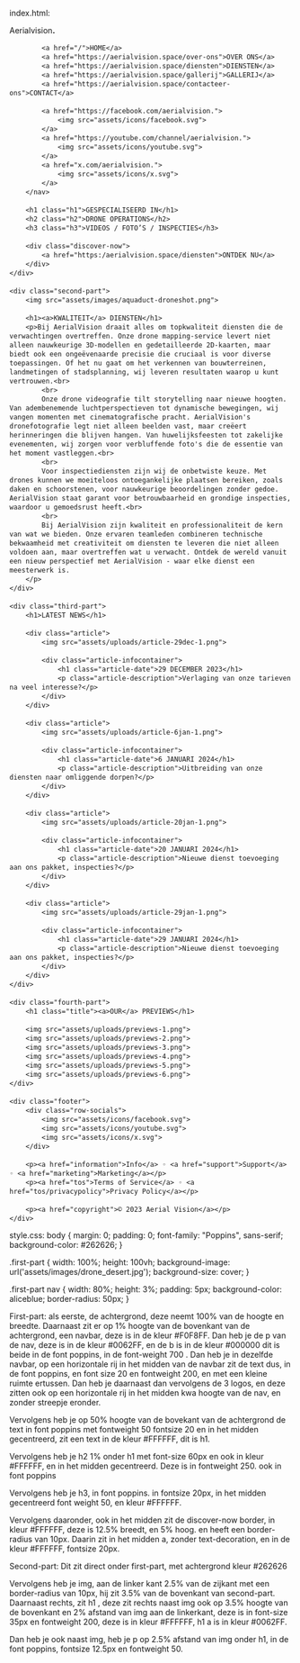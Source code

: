 index.html:
<!DOCTYPE html>
<head>
    <meta charset="utf-8">
    <title>Aerialvision.</title>
    <meta content="width=device-width, initial-scale=1.0" name="viewport">
    <meta content="wiebren,wiebren-3,html,webdevelopment,fivem,fivemdevelopment,mlo" name="keywords">
    <meta content="In het gezellige Heerenveen is sinds januari 2024 iets tofs aan de gang - AerialVision is op de kaart gekomen. En de man achter dit avontuur is niemand minder dan Wiebren. Het begon allemaal toen Wiebren zelf stoeide met de uitdaging van hoge daken en goten inspecteren. Snap je wel, dat is niet makkelijk. Maar goed, vanuit die struggle bedacht hij iets slim: drones!
    Dus, wat doet AerialVision? Nou, eigenlijk van alles wat met drones te maken heeft. Ze maken supergedetailleerde 3D-modellen, schieten vette video's, knallen toffe foto's en doen inspecties. En dit allemaal vanuit de lucht. Dus niet alleen kan je je dak laten checken zonder een ladder te gebruiken, maar AerialVision maakt ook landkaarten voor van alles en nog wat.
    Wat begon als een handige oplossing voor Wiebren, groeide uit tot een heel bedrijf dat de lucht als speelveld heeft. AerialVision tilt niet alleen Wiebren's kijk op dingen naar een hoger niveau, maar opent ook de deur voor iedereen die een beetje avontuurlijk de wereld wil zien. Het is als een nieuw perspectief van boven - hoe vet is dat?" name="description">
    <meta content="Homepagina || Aerialvision" name="title">
    <link rel="preconnect" href="https://fonts.googleapis.com">
    <link rel="preconnect" href="https://fonts.gstatic.com" crossorigin="">
    <link href="https://fonts.googleapis.com/css2?family=Inter:wght@300;400&amp;family=McLaren&amp;family=Ubuntu:wght@300&amp;display=swap" rel="stylesheet">
    <link href="https://fonts.googleapis.com/css2?family=Inter:wght@300&amp;display=swap" rel="stylesheet">
    <link href="https://fonts.googleapis.com/css2?family=Inter:wght@300&amp;family=Karantina:wght@300&amp;display=swap" rel="stylesheet">
    <link href="https://fonts.googleapis.com/css2?family=Inter:wght@300;400&amp;family=Luckiest+Guy&amp;family=McLaren&amp;family=Ubuntu:wght@300&amp;display=swap" rel="stylesheet">
    <link href="https://fonts.googleapis.com/css2?family=Poppins:ital,wght@0,100;0,200;0,300;0,400;0,500;0,600;0,700;0,800;0,900;1,100;1,200;1,300;1,400;1,500;1,600;1,700;1,800;1,900&amp;display=swap" rel="stylesheet">
    <link href="https://aerialvision.space/assets/icons/logo_round.png" rel="icon">
    <link rel="stylesheet" href="style.css">
    <script src="https://client.crisp.chat/l.js" async=""></script><link href="https://client.relay.crisp.chat" rel="dns-prefetch" crossorigin=""><link href="https://client.crisp.chat" rel="preconnect" crossorigin=""><script src="https://client.crisp.chat/static/javascripts/client.js?05969e3" type="text/javascript" async=""></script><link href="https://client.crisp.chat/static/stylesheets/client_default.css?05969e3" type="text/css" rel="stylesheet">
</head>
<body>
    <div class="first-part">
        <nav>
            <p>Aerialvision<b>.</b></p>

            <a href="/">HOME</a>
            <a href="https://aerialvision.space/over-ons">OVER ONS</a>
            <a href="https://aerialvision.space/diensten">DIENSTEN</a>
            <a href="https://aerialvision.space/gallerij">GALLERIJ</a>
            <a href="https://aerialvision.space/contacteer-ons">CONTACT</a>

            <a href="https://facebook.com/aerialvision.">
                <img src="assets/icons/facebook.svg">
            </a>
            <a href="https://youtube.com/channel/aerialvision.">
                <img src="assets/icons/youtube.svg">
            </a>
            <a href="x.com/aerialvision.">
                <img src="assets/icons/x.svg">
            </a>
        </nav>

        <h1 class="h1">GESPECIALISEERD IN</h1>
        <h2 class="h2">DRONE OPERATIONS</h2>
        <h3 class="h3">VIDEOS / FOTO’S / INSPECTIES</h3>

        <div class="discover-now">
            <a href="https:/aerialvision.space/diensten">ONTDEK NU</a>
        </div>
    </div>

    <div class="second-part">
        <img src="assets/images/aquaduct-droneshot.png">

        <h1><a>KWALITEIT</a> DIENSTEN</h1>
        <p>Bij AerialVision draait alles om topkwaliteit diensten die de verwachtingen overtreffen. Onze drone mapping-service levert niet alleen nauwkeurige 3D-modellen en gedetailleerde 2D-kaarten, maar biedt ook een ongeëvenaarde precisie die cruciaal is voor diverse toepassingen. Of het nu gaat om het verkennen van bouwterreinen, landmetingen of stadsplanning, wij leveren resultaten waarop u kunt vertrouwen.<br>
            <br>
            Onze drone videografie tilt storytelling naar nieuwe hoogten. Van adembenemende luchtperspectieven tot dynamische bewegingen, wij vangen momenten met cinematografische pracht. AerialVision's dronefotografie legt niet alleen beelden vast, maar creëert herinneringen die blijven hangen. Van huwelijksfeesten tot zakelijke evenementen, wij zorgen voor verbluffende foto's die de essentie van het moment vastleggen.<br>
            <br>
            Voor inspectiediensten zijn wij de onbetwiste keuze. Met drones kunnen we moeiteloos ontoegankelijke plaatsen bereiken, zoals daken en schoorstenen, voor nauwkeurige beoordelingen zonder gedoe. AerialVision staat garant voor betrouwbaarheid en grondige inspecties, waardoor u gemoedsrust heeft.<br>
            <br>
            Bij AerialVision zijn kwaliteit en professionaliteit de kern van wat we bieden. Onze ervaren teamleden combineren technische bekwaamheid met creativiteit om diensten te leveren die niet alleen voldoen aan, maar overtreffen wat u verwacht. Ontdek de wereld vanuit een nieuw perspectief met AerialVision - waar elke dienst een meesterwerk is.
        </p>
    </div>

    <div class="third-part">
        <h1>LATEST NEWS</h1>

        <div class="article">
            <img src="assets/uploads/article-29dec-1.png">

            <div class="article-infocontainer">
                <h1 class="article-date">29 DECEMBER 2023</h1>
                <p class="article-description">Verlaging van onze tarieven na veel interesse?</p>
            </div>
        </div>

        <div class="article">
            <img src="assets/uploads/article-6jan-1.png">

            <div class="article-infocontainer">
                <h1 class="article-date">6 JANUARI 2024</h1>
                <p class="article-description">Uitbreiding van onze diensten naar omliggende dorpen?</p>
            </div>
        </div>

        <div class="article">
            <img src="assets/uploads/article-20jan-1.png">

            <div class="article-infocontainer">
                <h1 class="article-date">20 JANUARI 2024</h1>
                <p class="article-description">Nieuwe dienst toevoeging aan ons pakket, inspecties?</p>
            </div>
        </div>

        <div class="article">
            <img src="assets/uploads/article-29jan-1.png">

            <div class="article-infocontainer">
                <h1 class="article-date">29 JANUARI 2024</h1>
                <p class="article-description">Nieuwe dienst toevoeging aan ons pakket, inspecties?</p>
            </div>
        </div>
    </div>

    <div class="fourth-part">
        <h1 class="title"><a>OUR</a> PREVIEWS</h1>

        <img src="assets/uploads/previews-1.png">
        <img src="assets/uploads/previews-2.png">
        <img src="assets/uploads/previews-3.png">
        <img src="assets/uploads/previews-4.png">
        <img src="assets/uploads/previews-5.png">
        <img src="assets/uploads/previews-6.png">
    </div>

    <div class="footer">
        <div class="row-socials">
            <img src="assets/icons/facebook.svg">
            <img src="assets/icons/youtube.svg">
            <img src="assets/icons/x.svg">
        </div>

        <p><a href="information">Info</a> ◦ <a href="support">Support</a> ◦ <a href="marketing">Marketing</a></p>
        <p><a href="tos">Terms of Service</a> ◦ <a href="tos/privacypolicy">Privacy Policy</a></p>

        <p><a href="copyright">© 2023 Aerial Vision</a></p>
    </div>
</body>

style.css:
body {
    margin: 0;
    padding: 0;
    font-family: "Poppins", sans-serif;
    background-color: #262626;
}

.first-part {
    width: 100%;
    height: 100vh;
    background-image: url('assets/images/drone_desert.jpg');
    background-size: cover;
}

.first-part nav {
    width: 80%;
    height: 3%;
    padding: 5px;
    background-color: aliceblue;
    border-radius: 50px;
}

First-part:
als eerste, de achtergrond, deze neemt 100% van de hoogte en breedte. Daarnaast zit er op 1% hoogte van de bovenkant van de achtergrond, een navbar, deze is in de kleur #F0F8FF. Dan heb je de p van de nav, deze is in de kleur #0062FF, en de b is in de kleur #000000 dit is beide in de font poppins, in de font-weight 700 .  Dan heb je in dezelfde navbar, op een horizontale rij in het midden van de navbar zit de text dus, in de font poppins, en font size 20 en fontweight 200, en met een kleine ruimte ertussen. Dan heb je daarnaast dan vervolgens de 3 logos, en deze zitten ook op een horizontale rij in het midden kwa hoogte van de nav, en zonder streepje eronder.

Vervolgens heb je op 50% hoogte van de bovekant van de achtergrond de text in font poppins met fontweight 50 fontsize 20 en in het midden gecentreerd, zit een text in de kleur #FFFFFF, dit is h1.

Vervolgens heb je h2 1% onder h1 met font-size 60px en ook in kleur #FFFFFF, en in het midden gecentreerd. Deze is in fontweight 250. ook in font poppins

Vervolgens heb je h3, in font poppins. in fontsize 20px, in het midden gecentreerd font weight 50, en kleur #FFFFFF. 

Vervolgens daaronder, ook in het midden zit de discover-now border, in kleur #FFFFFF, deze is 12.5% breedt, en 5% hoog. en heeft een border-radius van 10px. Daarin zit in het midden a, zonder text-decoration, en in de kleur #FFFFFF, fontsize 20px.

Second-part:
Dit zit direct onder first-part, met achtergrond kleur #262626

Vervolgens heb je img, aan de linker kant 2.5% van de zijkant met een border-radius van 10px, hij zit 3.5% van de bovenkant van second-part. Daarnaast rechts, zit h1 , deze zit rechts naast img ook op 3.5% hoogte van de bovenkant en 2% afstand van img aan de linkerkant, deze is in font-size 35px en fontweight 200, deze is in kleur #FFFFFF, h1 a is  in kleur #0062FF. 

Dan heb je ook naast img, heb je p op 2.5% afstand van img onder h1, in de font poppins, fontsize 12.5px en fontweight 50.
